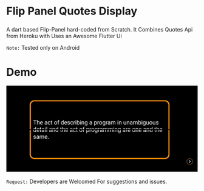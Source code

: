 # Flip Panel Quotes Display
### 

A dart based Flip-Panel hard-coded from Scratch. It Combines Quotes Api from Heroku with Uses an Awesome Flutter Ui

``Note:`` Tested only on Android 

# Demo

![Demo](https://github.com/jesintharnold/Flutter_Flip_Quotes/raw/master/flip_panel_demo.gif)
  
  
  ``Request:``   Developers are Welcomed For suggestions and issues.
  
  
  
  
 
